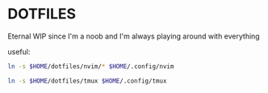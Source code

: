 # DOTFILES

Eternal WIP since I'm a noob and I'm always playing around with everything

useful:

```bash
ln -s $HOME/dotfiles/nvim/* $HOME/.config/nvim
```

```bash
ln -s $HOME/dotfiles/tmux $HOME/.config/tmux
```
